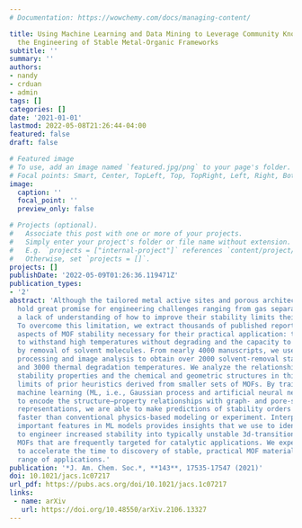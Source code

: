 ```yaml
---
# Documentation: https://wowchemy.com/docs/managing-content/

title: Using Machine Learning and Data Mining to Leverage Community Knowledge for
  the Engineering of Stable Metal-Organic Frameworks
subtitle: ''
summary: ''
authors:
- nandy
- crduan
- admin
tags: []
categories: []
date: '2021-01-01'
lastmod: 2022-05-08T21:26:44-04:00
featured: false
draft: false

# Featured image
# To use, add an image named `featured.jpg/png` to your page's folder.
# Focal points: Smart, Center, TopLeft, Top, TopRight, Left, Right, BottomLeft, Bottom, BottomRight.
image:
  caption: ''
  focal_point: ''
  preview_only: false

# Projects (optional).
#   Associate this post with one or more of your projects.
#   Simply enter your project's folder or file name without extension.
#   E.g. `projects = ["internal-project"]` references `content/project/deep-learning/index.md`.
#   Otherwise, set `projects = []`.
projects: []
publishDate: '2022-05-09T01:26:36.119471Z'
publication_types:
- '2'
abstract: 'Although the tailored metal active sites and porous architectures of MOFs
  hold great promise for engineering challenges ranging from gas separations to catalysis,
  a lack of understanding of how to improve their stability limits their use in practice.
  To overcome this limitation, we extract thousands of published reports of the key
  aspects of MOF stability necessary for their practical application: the ability
  to withstand high temperatures without degrading and the capacity to be activated
  by removal of solvent molecules. From nearly 4000 manuscripts, we use natural language
  processing and image analysis to obtain over 2000 solvent-removal stability measures
  and 3000 thermal degradation temperatures. We analyze the relationships between
  stability properties and the chemical and geometric structures in this set to identify
  limits of prior heuristics derived from smaller sets of MOFs. By training predictive
  machine learning (ML, i.e., Gaussian process and artificial neural network) models
  to encode the structure–property relationships with graph- and pore-structure-based
  representations, we are able to make predictions of stability orders of magnitude
  faster than conventional physics-based modeling or experiment. Interpretation of
  important features in ML models provides insights that we use to identify strategies
  to engineer increased stability into typically unstable 3d-transition-metal-containing
  MOFs that are frequently targeted for catalytic applications. We expect our approach
  to accelerate the time to discovery of stable, practical MOF materials for a wide
  range of applications.'
publication: '*J. Am. Chem. Soc.*, **143**, 17535-17547 (2021)'
doi: 10.1021/jacs.1c07217
url_pdf: https://pubs.acs.org/doi/10.1021/jacs.1c07217
links:
 - name: arXiv
   url: https://doi.org/10.48550/arXiv.2106.13327
---
```

